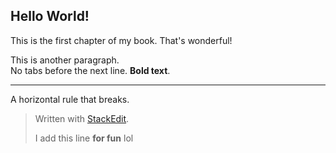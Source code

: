﻿
## Hello World!

This is the first chapter of my book. That's wonderful!

This is another paragraph.   
No tabs before the next line. **Bold text**.
***
A horizontal rule that breaks. 
> Written with [StackEdit](https://stackedit.io/).
> 
> I add this line **for fun** lol
